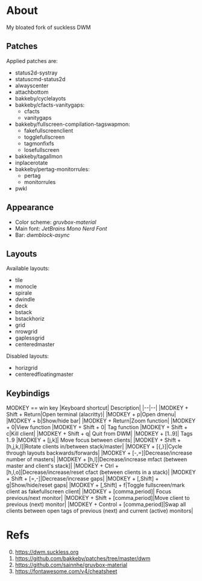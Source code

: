 # About
My bloated fork of suckless DWM
## Patches
Applied patches are:
- status2d-systray
- statuscmd-status2d
- alwayscenter
- attachbottom
- bakkeby/cyclelayots
- bakkeby/cfacts-vanitygaps:
	- cfacts
	- vanitygaps
- bakkeby/fullscreen-compilation-tagswapmon:
	- fakefullscreenclient
	- togglefullscreen
	- tagmonfixfs
	- losefullscreen
- bakkeby/tagallmon
- inplacerotate
- bakkeby/pertag-monitorrules:
	- pertag
	- monitorrules
- pwkl
## Appearance
* Color scheme: *gruvbox-material*
* Main font: *JetBrains Mono Nerd Font*
* Bar: *dwmblock-async*
## Layouts
Available layouts:
* tile
* monocle
* spirale
* dwindle
* deck
* bstack
* bstackhoriz
* grid
* nrowgrid
* gaplessgrid
* centeredmaster

Disabled layouts:
* horizgrid
* centeredfloatingmaster

## Keybindigs
MODKEY == win key
|Keyboard shortcut| Description|
|--|--|
|MODKEY + Shift + Return|Open terminal (alacritty)|
|MODKEY + p|Open dmenu|
|MODKEY + b|Show/hide bar|
|MODKEY + Return|Zoom function|
|MODKEY + 0|View function
|MODKEY + Shift + 0| Tag function
|MODKEY + Shift + c|Kill client|
|MODKEY + Shift + q| Quit from DWM|
|MODKEY + [1..9]| Tags 1..9
|MODKEY + [j,k]| Move focus between clients|
|MODKEY + Shift + [h,j,k,l]|Rotate clients in/between stack/master|
|MODKEY + [{,}]|Cycle through layouts backwards/forwards|
|MODKEY + [-,=]|Decrease/increase number of masters|
|MODKEY + [h,l]|Decrease/increase mfact (between master and client's stack]|
|MODKEY + Ctrl + [h,l,o]|Decrease/increase/reset cfact (between clients in a stack)|
|MODKEY + Shift + [=,-]|Decrease/increase gaps|
|MODKEY + [,Shift] + g|Show/hide/reset gaps|
|MODKEY + [,Shift] + f|Toggle fullscreen/mark client as fakefullscreen client|
|MODKEY + [comma,period]| Focus previous/next monitor|
|MODKEY + Shift + [comma,period]|Move client to previous (next) monitor|
|MODKEY + Control + [comma,period]|Swap all clients between open tags of previous (next) and current (active) monitors|
# Refs
0. https://dwm.suckless.org
1. https://github.com/bakkeby/patches/tree/master/dwm
3. https://github.com/sainnhe/gruvbox-material
4. https://fontawesome.com/v4/cheatsheet
